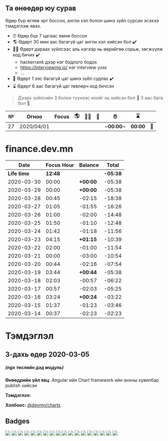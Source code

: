 ## Та өнөөдөр юу сурав

Өдөр бүр өглөө эрт боссон, англи хэл болон шинэ зүйл сурсан эсэхээ тэмдэглэж явах.

- :alarm_clock: Өдөр бүр 7 цагаас өмнө боссон
- :earth_americas: Өдөрт 30 мин аас багагүй цаг англи хэл хийсэн бол :heavy_check_mark:
- :man_technologist: Өдөрт дараах зүйлсээс аль нэгээр нь өөрийгөө сорьж, хөгжүүлж код бичих :heavy_check_mark:
  - hackerrank дээр нэг бодлого бодох
  - https://interviewing.io/ нэг interview үзэх
  - ...
- :open_book: Өдөрт 1 ээс багагүй цаг шинэ зүйл судлах :heavy_check_mark:
- :hourglass: Өдөрт 6 аас багагүй цаг төвлөрч код бичсэн

> Дээрх зүйлсийн 3 болон түүнээс ихийг нь хийсэн бол :triangular_flag_on_post: 3 аас бага бол :poop:

| №   | Огноо      | Focus | :earth_americas: | :man_technologist: | :open_book: | :alarm_clock: | :hourglass: |        |
| --- | ---------- | ----- | ---------------- | ------------------ | ----------- | ------------- | ----------- | ------ |
| 27  | 2020/04/01 |       |                  |                    |             | ~**00:00**~   | **00:00**   | :poop: |

# finance.dev.mn

| Date          | Focus Hour | Balance    | Total      |
| ------------- | ---------- | ---------- | ---------- |
| **Life time** | **12:48**  |            | **-05:38** |
| 2020-03-30    | 00:00      | **+00:00** | -05:38     |
| 2020-03-29    | 00:00      | **+00:00** | -05:38     |
| 2020-03-28    | 00:45      | -02:15     | -18:38     |
| 2020-03-27    | 01:05      | -01:55     | -16:26     |
| 2020-03-26    | 01:00      | -02:00     | -14:48     |
| 2020-03-25    | 01:50      | -01:10     | -12:48     |
| 2020-03-24    | 01:42      | -01:18     | -11:56     |
| 2020-03-23    | 04:15      | **+01:15** | -10:39     |
| 2020-03-22    | 02:00      | -01:00     | -11:54     |
| 2020-03-21    | 00:00      | -03:00     | -10:54     |
| 2020-03-20    | 00:44      | -02:16     | -07:54     |
| 2020-03-19    | 03:44      | **+00:44** | -05:38     |
| 2020-03-18    | 02:03      | -00:57     | -06:22     |
| 2020-03-17    | 00:57      | -02:03     | -05:25     |
| 2020-03-16    | 03:24      | **+00:24** | -03:22     |
| 2020-03-15    | 01:37      | -01:23     | -03:46     |
| 2020-03-14    | 00:37      | -02:23     | -02:23     |

# Тэмдэглэл

## 3-дахь өдөр 2020-03-05

##### (ngx төслийн дэд модуль)

**Өнөөдрийн үйл явц**: Angular ийн Chart framework ийн анхны хувилбар publish хийсэн

**Тэмдэглэл:**

**Холбоос:** [@devmn/charts](https://www.npmjs.com/package/@devmn/charts)

[11]: #11-дахь-өдөр-2020-03-16



## Badges 

![][finf-dev] ![][finb-dev] 
![][marketf-dev] ![][marketm-dev] ![][marketb-dev] 
![][jishof-dev] ![][jishom-dev] ![][jishob-dev] 
![][codegen-dev] 
![][api-chatbot] ![][stu-chatbot] ![][sim-chatbot] ![][www-chatbot] 
![][@devmn/charts] ![][@devmn/event-emitter] ![][@devmn/image-viewer] ![][@devmn/multi-select] ![][@devmn/stepper]

[devmn]: https://img.shields.io/badge/www.dev.mn-4285f4?style=flat-square&logo=typescript
[finf-dev]: https://img.shields.io/badge/finance-dev.mn-4285f4?style=flat-square&logo=angular
[finb-dev]: https://img.shields.io/badge/finance-dev.mn-4285f4?style=flat-square&logo=spring
[notes-dev]: https://img.shields.io/badge/notes-dev.mn-4285f4?style=flat-square&logo=angular
[codegen-dev]: https://img.shields.io/badge/codegen-dev.mn-4285f4?style=flat-square&logo=angular
[marketf-dev]: https://img.shields.io/badge/market-dev.mn-4285f4?style=flat-square&logo=angular
[marketm-dev]: https://img.shields.io/badge/market-dev.mn-4285f4?style=flat-square&logo=flutter
[marketb-dev]: https://img.shields.io/badge/market-dev.mn-4285f4?style=flat-square&logo=node.js
[jishof-dev]: https://img.shields.io/badge/jisho-dev.mn-4285f4?style=flat-square&logo=angular
[jishom-dev]: https://img.shields.io/badge/jisho-dev.mn-4285f4?style=flat-square&logo=flutter
[jishob-dev]: https://img.shields.io/badge/jisho-dev.mn-4285f4?style=flat-square&logo=node.js
[vue-dev]: https://img.shields.io/badge/vue-dev.mn-4285f4?style=flat-square&logo=vue.js
[rxjs-dev]: https://img.shields.io/badge/rxjs-dev.mn-4285f4?style=flat-square&logo=typescript

[api-chatbot]: https://img.shields.io/badge/backend-chatbots.mn-007acc?style=flat-square&logo=node.js
[stu-chatbot]: https://img.shields.io/badge/studio-chatbots.mn-007acc?style=flat-square&logo=angular
[sim-chatbot]: https://img.shields.io/badge/simulator-chatbots.mn-007acc?style=flat-square&logo=angular
[www-chatbot]: https://img.shields.io/badge/www-chatbots.mn-007acc?style=flat-square&logo=angular

[@devmn/charts]: https://img.shields.io/badge/@devmn/charts-007acc?style=flat-square&logo=npm
[@devmn/event-emitter]: https://img.shields.io/badge/@devmn/event--emitter-007acc?style=flat-square&logo=npm
[@devmn/image-viewer]: https://img.shields.io/badge/@devmn/image--viewer-007acc?style=flat-square&logo=npm
[@devmn/multi-select]: https://img.shields.io/badge/@devmn/multi--select-007acc?style=flat-square&logo=npm
[@devmn/stepper]: https://img.shields.io/badge/@devmn/stepper-007acc?style=flat-square&logo=npm

